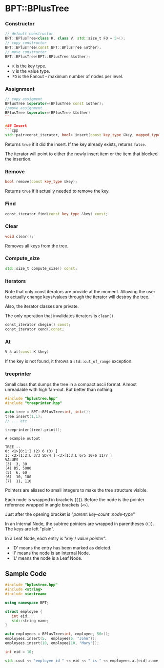 # BPT::BPlusTree

### Constructor
```cpp
// default constructor
BPT::BPlusTree<class K, class V, std::size_t FO = 5>();
// copy constructor
BPT::BPlusTree(const BPT::BPlusTree &other);
// move constructor
BPT::BPlusTree(BPT::BPlusTree &&other);
```
- `K` is the key type.
- `V` is the value type.
- `FO` is the Fanout - maximum number of nodes per level.

### Assignment
```cpp
// copy assigment
BPlusTree &operator=(BPlusTree const &other);
//move assignment
BPlusTree &operator=(BPlusTree &&other)
``

### Insert
```cpp
std::pair<const_iterator, bool> insert(const key_type &key, mapped_type value);
```

Returns `true` if it did the insert. If the key already exists, returns 
`false`.

The iterator will point to either the newly insert item or the item that blocked
the insertion.

### Remove
```cpp
bool remove(const key_type &key);
```

Returns `true` if it actually needed to remove the key.

### Find
```cpp
const_iterator find(const key_type &key) const;
```

### Clear
```cpp
void clear();
```
Removes all keys from the tree.

### Compute_size
```cpp
std::size_t compute_size() const;
```

### Iterators
Note that only const iterators are provide at the moment.
Allowing the user to actually change keys/values through the iterator will
destroy the tree.

Also, the iterator classes are private.

The only operation that invalidates iterators is `clear()`.

```cpp
const_iterator cbegin() const;
const_iterator cend()const;
```

### At

```cpp
V & at(const K &key)
```

If the key is not found, it throws a `std::out_of_range` exception.

### treeprinter
 
Small class that dumps the tree in a compact ascii format.
Almost unreadable with high fan-out. But better than nothing.
```cpp
#include "bplustree.hpp"
#include "treeprinter.hpp"

auto tree = BPT::BPlusTree<int, int>();
tree.insert(1,1);
// ... etc

treeprinter(tree).print();
```
```
# example output

TREE --
0: <1>[0:1:I (2) 6 (3) ]
1: <2>[1:2:L 3/3 5D/4 ] <3>[1:3:L 6/5 10/6 11/7 ]
VALUES --
(3)  3, 30
(4) D5, 5000
(5)  6, 60
(6)  10, 100
(7)  11, 110
```
Pointers are aliased to small integers to make the tree structure visible.

Each node is wrapped in brackets (`[]`). Before the node is the pointer
reference wrapped in angle brackets (`<>`).

Just after the opening bracket is "_parent_: _key-count_ :_node-type_"

In an Internal Node, the subtree pointers are wrapped in parentheses (`()`). The
 keys are left "plain".

In a Leaf Node, each entry is "_key_ / _value pointer_".

- 'D' means the entry has been marked as deleted.
- 'I' means the node is an Internal Node.
- 'L' means the node is a Leaf Node.


## Sample Code
```cpp
#include "bplustree.hpp"
#include <string>
#include <iostream>

using namespace BPT;

struct employee {
   int eid;
   std::string name;
}

auto employees = BPlusTree<int, employee, 50>();
employees.insert(5,  employee{5, "John"});
employees.insert(10, employee{10, "Mary"});

int eid = 10;

std::cout << "employee id " << eid << " is " << employees.at[eid].name << "\n";
```

